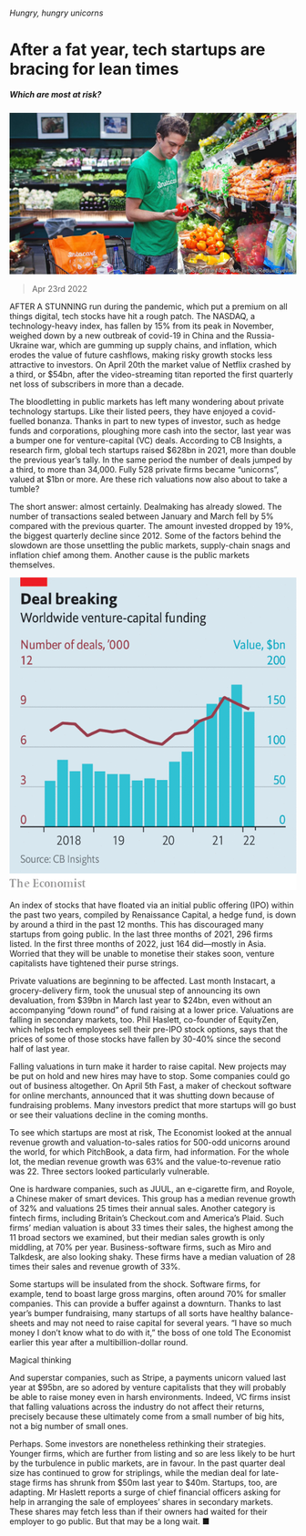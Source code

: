 ###### Hungry, hungry unicorns

# After a fat year, tech startups are bracing for lean times 

##### Which are most at risk? 

![image](images/20220423_wbp002.jpg) 

> Apr 23rd 2022 

AFTER A STUNNING run during the pandemic, which put a premium on all things digital, tech stocks have hit a rough patch. The NASDAQ, a technology-heavy index, has fallen by 15% from its peak in November, weighed down by a new outbreak of covid-19 in China and the Russia-Ukraine war, which are gumming up supply chains, and inflation, which erodes the value of future cashflows, making risky growth stocks less attractive to investors. On April 20th the market value of Netflix crashed by a third, or $54bn, after the video-streaming titan reported the first quarterly net loss of subscribers in more than a decade.

The bloodletting in public markets has left many wondering about private technology startups. Like their listed peers, they have enjoyed a covid-fuelled bonanza. Thanks in part to new types of investor, such as hedge funds and corporations, ploughing more cash into the sector, last year was a bumper one for venture-capital (VC) deals. According to CB Insights, a research firm, global tech startups raised $628bn in 2021, more than double the previous year’s tally. In the same period the number of deals jumped by a third, to more than 34,000. Fully 528 private firms became “unicorns”, valued at $1bn or more. Are these rich valuations now also about to take a tumble?


The short answer: almost certainly. Dealmaking has already slowed. The number of transactions sealed between January and March fell by 5% compared with the previous quarter. The amount invested dropped by 19%, the biggest quarterly decline since 2012. Some of the factors behind the slowdown are those unsettling the public markets, supply-chain snags and inflation chief among them. Another cause is the public markets themselves.

![image](images/20220423_wbc161.png) 


An index of stocks that have floated via an initial public offering (IPO) within the past two years, compiled by Renaissance Capital, a hedge fund, is down by around a third in the past 12 months. This has discouraged many startups from going public. In the last three months of 2021, 296 firms listed. In the first three months of 2022, just 164 did—mostly in Asia. Worried that they will be unable to monetise their stakes soon, venture capitalists have tightened their purse strings.

Private valuations are beginning to be affected. Last month Instacart, a grocery-delivery firm, took the unusual step of announcing its own devaluation, from $39bn in March last year to $24bn, even without an accompanying “down round” of fund raising at a lower price. Valuations are falling in secondary markets, too. Phil Haslett, co-founder of EquityZen, which helps tech employees sell their pre-IPO stock options, says that the prices of some of those stocks have fallen by 30-40% since the second half of last year.

Falling valuations in turn make it harder to raise capital. New projects may be put on hold and new hires may have to stop. Some companies could go out of business altogether. On April 5th Fast, a maker of checkout software for online merchants, announced that it was shutting down because of fundraising problems. Many investors predict that more startups will go bust or see their valuations decline in the coming months.

To see which startups are most at risk, The Economist looked at the annual revenue growth and valuation-to-sales ratios for 500-odd unicorns around the world, for which PitchBook, a data firm, had information. For the whole lot, the median revenue growth was 63% and the value-to-revenue ratio was 22. Three sectors looked particularly vulnerable.

One is hardware companies, such as JUUL, an e-cigarette firm, and Royole, a Chinese maker of smart devices. This group has a median revenue growth of 32% and valuations 25 times their annual sales. Another category is fintech firms, including Britain’s Checkout.com and America’s Plaid. Such firms’ median valuation is about 33 times their sales, the highest among the 11 broad sectors we examined, but their median sales growth is only middling, at 70% per year. Business-software firms, such as Miro and Talkdesk, are also looking shaky. These firms have a median valuation of 28 times their sales and revenue growth of 33%.

Some startups will be insulated from the shock. Software firms, for example, tend to boast large gross margins, often around 70% for smaller companies. This can provide a buffer against a downturn. Thanks to last year’s bumper fundraising, many startups of all sorts have healthy balance-sheets and may not need to raise capital for several years. “I have so much money I don’t know what to do with it,” the boss of one told The Economist earlier this year after a multibillion-dollar round.

Magical thinking

And superstar companies, such as Stripe, a payments unicorn valued last year at $95bn, are so adored by venture capitalists that they will probably be able to raise money even in harsh environments. Indeed, VC firms insist that falling valuations across the industry do not affect their returns, precisely because these ultimately come from a small number of big hits, not a big number of small ones.

Perhaps. Some investors are nonetheless rethinking their strategies. Younger firms, which are further from listing and so are less likely to be hurt by the turbulence in public markets, are in favour. In the past quarter deal size has continued to grow for striplings, while the median deal for late-stage firms has shrunk from $50m last year to $40m. Startups, too, are adapting. Mr Haslett reports a surge of chief financial officers asking for help in arranging the sale of employees’ shares in secondary markets. These shares may fetch less than if their owners had waited for their employer to go public. But that may be a long wait. ■


